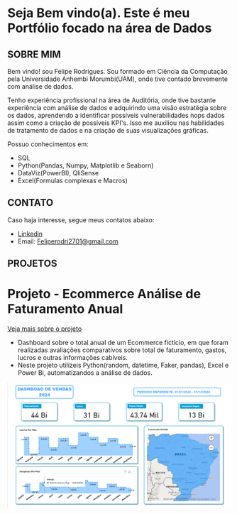 # Seja Bem vindo(a). Este é meu Portfólio focado na área de Dados

## SOBRE MIM
  Bem vindo! sou Felipe Rodrigues. Sou formado em Ciência da Computação pela Universidade Anhembi Morumbi(UAM), onde tive contado brevemente com análise de dados.

  Tenho experiência profissional na área de Auditória, onde tive bastante experiência com análise de dados e adquirindo uma visão estratégia sobre os dados, aprendendo a identificar possíveis vulnerabilidades nops dados assim como a criação de possíveis KPI's. Isso me auxiliou nas habilidades de tratamento de dados e na criação de suas visualizações gráficas.

Possuo conhecimentos em:

* SQL
* Python(Pandas, Numpy, Matplotlib e Seaborn)
* DataViz(PowerBI), QliSense
* Excel(Formulas complexas e Macros)

## CONTATO
Caso haja interesse, segue meus contatos abaixo:

* [Linkedin](https://www.linkedin.com/in/felipe-rodrigues2701/)
* Email: Feliperodri2701@gmail.com

## PROJETOS
# Projeto - Ecommerce Análise de Faturamento Anual
[Veja mais sobre o projeto](https://github.com/FelipeRodrii/Projeto-Ecommerce)
* Dashboard sobre o total anual de um Ecommerce fictício, em que foram realizadas avaliações comparativos sobre total de faturamento, gastos, lucros e outras informações cabiveis. 
* Neste projeto utilizeis Python(random, datetime, Faker, pandas), Excel e Power Bi, automatizandos a análise de dados.
<img src="https://github.com/FelipeRodrii/Projeto-Ecommerce/blob/main/Dashboard" width = "600px" />


